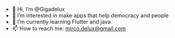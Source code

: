 - 👋 Hi, I’m @Gigadelux
- 👀 I’m interested in make apps that help democracy and people
- 🌱 I’m currently learning Flutter and java
- 📫 How to reach me: mirco.delux@gmail.com

<!---
Gigadelux/Gigadelux is a ✨ special ✨ repository because its `README.md` (this file) appears on your GitHub profile.
You can click the Preview link to take a look at your changes.
--->
